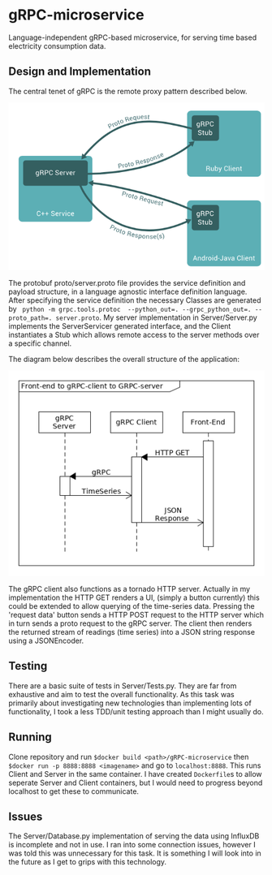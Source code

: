 # gRPC-microservice
Language-independent gRPC-based microservice, for serving time based electricity consumption data.

## Design and Implementation
The central tenet of gRPC is the remote proxy pattern described below.

![gRPC](images/gRPC-1.png)

The protobuf proto/server.proto file provides the service definition and payload structure, in a language agnostic interface definition language. After specifying the service definition the necessary Classes are generated by `
python -m grpc.tools.protoc  --python_out=. --grpc_python_out=. --proto_path=. server.proto`. My server implementation in Server/Server.py implements the ServerServicer generated interface, and the Client instantiates a Stub which allows remote access to the server methods over a specific channel.

The diagram below describes the overall structure of the application: 

![design](images/pasted-image-0.png)

The gRPC client also functions as a tornado HTTP server.
Actually in my implementation the HTTP GET renders a UI, (simply a button currently) this could be extended to allow querying of the time-series data. 
Pressing the 'request data' button sends a HTTP POST request to the HTTP server which in turn sends a proto request to the gRPC server. 
The client then renders the returned stream of readings (time series) into a JSON string response using a JSONEncoder. 
## Testing
There are a basic suite of tests in Server/Tests.py. They are far from exhaustive and aim to test the overall functionality. As this task was primarily about investigating new technologies than implementing lots of functionality, I took a less TDD/unit testing approach than I might usually do.

## Running
Clone repository and run `$docker build <path>/gRPC-microservice` then `$docker run -p 8888:8888 <imagename>` and go to `localhost:8888`. This runs Client and Server in  the same container. I have created `Dockerfile`s to allow seperate Server and Client containers, but I would need to progress beyond localhost to get these to communicate.

## Issues 
The Server/Database.py implementation of serving the data using InfluxDB is incomplete and not in use. I ran into some connection issues, however I was told this was unnecessary for this task. It is something I will look into in the future as I get to grips with this technology.